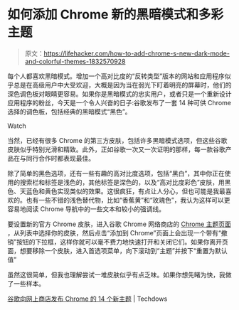 # 如何添加 Chrome 新的黑暗模式和多彩主题

> 原文：<https://lifehacker.com/how-to-add-chrome-s-new-dark-mode-and-colorful-themes-1832570928>

每个人都喜欢黑暗模式。增加一个高对比度的“反转类型”版本的网站和应用程序似乎总是在高级用户中大受欢迎，大概是因为当在弱光下盯着明亮的屏幕时，他们的深色调色板对眼睛更容易。如果你是黑暗模式的忠实用户，或者只是一个重新设计应用程序的粉丝，今天是一个令人兴奋的日子:谷歌发布了一套 14 种可供 Chrome 选择的调色板，包括经典的黑暗模式“黑色”。

Watch

当然，已经有很多 Chrome 的第三方皮肤，包括许多黑暗模式选项，但这些谷歌皮肤似乎特别光滑和精致。此外，正如谷歌一次又一次证明的那样，每一款谷歌产品在与同行合作时都表现最佳。

除了简单的黑色选项，还有一些有趣的高对比度选项，包括“黑白”，其中你正在使用的搜索栏和标签是浅色的，其他标签是深色的，以及“高对比度彩色”皮肤，用黑色、天蓝色和黄色实现类似的效果。这很疯狂，有点让人分心，但也可能是我最喜欢的。也有一些不错的浅色替代物，比如“香蕉黄”和“玫瑰色”，我认为这样可以更容易地阅读 Chrome 导航中的一些文本和较小的强调线。

要设置新的官方 Chrome 皮肤，进入谷歌 Chrome 网络商店的 [Chrome 主题页面](https://chrome.google.com/webstore/category/collection/chrome_themes) ，从列表中选择你的皮肤，然后点击“添加到 Chrome”页面上会出现一个带有“撤销”按钮的下拉框，这样你就可以毫不费力地快速打开和关闭它们。如果你离开页面，想要移除一个皮肤，进入首选项菜单，向下滚动到“主题”并按下“重置为默认值”

虽然这很简单，但我也理解尝试一堆皮肤似乎有点乏味。如果你想先睹为快，我做了一些样本。

[谷歌向网上商店发布 Chrome 的 14 个新主题](https://techdows.com/2019/02/google-releases-12-new-chrome-themes-to-the-web-store.html) | Techdows